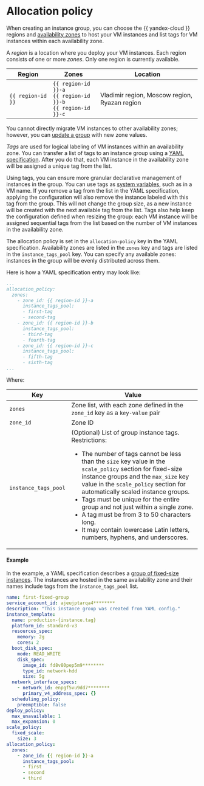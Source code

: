 # Allocation policy

When creating an instance group, you can choose the {{ yandex-cloud }} regions and [availability zones](../../../../overview/concepts/geo-scope.md) to host your VM instances and list tags for VM instances within each availability zone.

A _region_ is a location where you deploy your VM instances. Each region consists of one or more _zones_. Only one region is currently available.


| Region | Zones | Location |
| ----- | ----- | ----- |
| `{{ region-id }}` | `{{ region-id }}-a`<br/>`{{ region-id }}-b`<br/>`{{ region-id }}-c` | Vladimir region, Moscow region, Ryazan region |



You cannot directly migrate VM instances to other availability zones; however, you can [update a group](../../../operations/instance-groups/deploy/rolling-update.md) with new zone values.

_Tags_ are used for logical labeling of VM instances within an availability zone. You can transfer a list of tags to an instance group using a [YAML specification](../specification.md). After you do that, each VM instance in the availability zone will be assigned a unique tag from the list.

Using tags, you can ensure more granular declarative management of instances in the group. You can use tags as [system variables](../variables-in-the-template.md#first-stage), such as in a VM name. If you remove a tag from the list in the YAML specification, applying the configuration will also remove the instance labeled with this tag from the group. This will not change the group size, as a new instance will be created with the next available tag from the list. Tags also help keep the configuration defined when resizing the group: each VM instance will be assigned sequential tags from the list based on the number of VM instances in the availability zone.

The allocation policy is set in the `allocation-policy` key in the YAML specification. Availability zones are listed in the `zones` key and tags are listed in the `instance_tags_pool` key. You can specify any available zones: instances in the group will be evenly distributed across them.

Here is how a YAML specification entry may look like:

```yaml
...
allocation_policy:
  zones:
    - zone_id: {{ region-id }}-a
      instance_tags_pool:
      - first-tag
      - second-tag
    - zone_id: {{ region-id }}-b
      instance_tags_pool:
      - third-tag
      - fourth-tag
    - zone_id: {{ region-id }}-c
      instance_tags_pool:
      - fifth-tag
      - sixth-tag
...
```

Where:

| Key | Value |
| ----- | ----- |
| `zones` | Zone list, with each zone defined in the `zone_id` key as a `key-value` pair |
| `zone_id` | Zone ID |
| `instance_tags_pool` | (Optional) List of group instance tags.<br/>Restrictions:<ul><li>The number of tags cannot be less than the `size` key value in the `scale_policy` section for fixed-size instance groups and the `max_size` key value in the `scale_policy` section for automatically scaled instance groups.</li><li>Tags must be unique for the entire group and not just within a single zone.</li><li>A tag must be from 3 to 50 characters long.</li><li>It may contain lowercase Latin letters, numbers, hyphens, and underscores.</li></ul> |

#### Example

In the example, a YAML specification describes a [group of fixed-size instances](../../../operations/instance-groups/create-fixed-group.md). The instances are hosted in the same availability zone and their names include tags from the `instance_tags_pool` list.

```yaml
name: first-fixed-group
service_account_id: ajeujptarqa4********
description: "This instance group was created from YAML config."
instance_template:
  name: production-{instance.tag}
  platform_id: standard-v3
  resources_spec:
    memory: 2g
    cores: 2
  boot_disk_spec:
    mode: READ_WRITE
    disk_spec:
      image_id: fd8v80pep5m9********
      type_id: network-hdd
      size: 5g
  network_interface_specs:
    - network_id: enpgf5vu9dd7********
      primary_v4_address_spec: {}
  scheduling_policy:
    preemptible: false
deploy_policy:
  max_unavailable: 1
  max_expansion: 0
scale_policy:
  fixed_scale:
    size: 3
allocation_policy:
  zones:
    - zone_id: {{ region-id }}-a
      instance_tags_pool:
      - first
      - second
      - third
```
